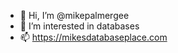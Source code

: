 - 👋 Hi, I’m @mikepalmergee
- 👀 I’m interested in databases
- 📫 https://mikesdatabaseplace.com

<!---
mikepalmergee/mikepalmergee is a ✨ special ✨ repository because its `README.md` (this file) appears on your GitHub profile.
You can click the Preview link to take a look at your changes.
--->
